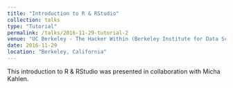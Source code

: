 ```yaml
---
title: "Introduction to R & RStudio"
collection: talks
type: "Tutorial"
permalink: /talks/2016-11-29-tutorial-2
venue: "UC Berkeley - The Hacker Within (Berkeley Institute for Data Science)"
date: 2016-11-29
location: "Berkeley, California"
---
```


This introduction to R & RStudio was presented in collaboration with Micha Kahlen.